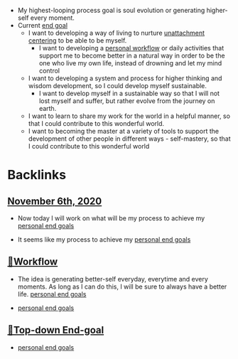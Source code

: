 - My highest-looping process goal is soul evolution or generating higher-self every moment.
- Current [end goal](<end goal.md>)
    - I want to developing a way of living to nurture [unattachment centering](<unattachment centering.md>) to be able to be myself.
        - I want to developing a [personal workflow](<personal workflow.md>) or daily activities that support me to become better in a natural way in order to be the one who live my own life, instead of drowning and let my mind control
    - I want to developing a system and process for higher thinking and wisdom development, so I could develop myself sustainable.
        - I want to develop myself in a sustainable way so that I will not lost myself and suffer, but rather evolve from the journey on earth.
    - I want to learn to share my work for the world in a helpful manner, so that I could contribute to this wonderful world.
    - I want to becoming the master at a variety of tools to support the development of other people in different ways - self-mastery, so that I could contribute to this wonderful world

# Backlinks
## [November 6th, 2020](<November 6th, 2020.md>)
- Now today I will work on what will be my process to achieve my [personal end goals](<personal end goals.md>)

- It seems like my process to achieve my [personal end goals](<personal end goals.md>)

## [🌱Workflow ](<🌱Workflow .md>)
- The idea is generating better-self everyday, everytime and every moments. As long as I can do this, I will be sure to always have a better life. [personal end goals](<personal end goals.md>)

-  [personal end goals](<personal end goals.md>)

## [🌲Top-down End-goal](<🌲Top-down End-goal.md>)
- [personal end goals](<personal end goals.md>)

